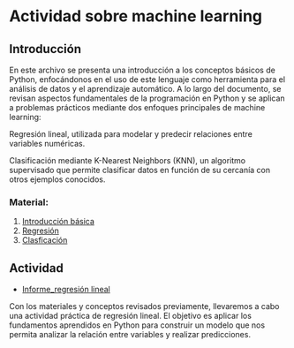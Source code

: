 # Actividad sobre machine learning

## Introducción

En este archivo se presenta una introducción a los conceptos básicos de Python, enfocándonos en el uso de este lenguaje como herramienta para el análisis de datos y el aprendizaje automático. A lo largo del documento, se revisan aspectos fundamentales de la programación en Python y se aplican a problemas prácticos mediante dos enfoques principales de machine learning:

Regresión lineal, utilizada para modelar y predecir relaciones entre variables numéricas.

Clasificación mediante K-Nearest Neighbors (KNN), un algoritmo supervisado que permite clasificar datos en función de su cercanía con otros ejemplos conocidos.
### Material:

1. [Introducción básica](https://github.com/MichaelGese202/GRUPO1-PI-1/blob/main/Entregables/3%3AInforme_machine_learning/Milagros/1.Recordando_python.ipynb)
2. [Regresión](https://github.com/MichaelGese202/GRUPO1-PI-1/blob/main/Entregables/3%3AInforme_machine_learning/Milagros/2.1.Regresi%C3%B3n%20Lineal.ipynb)
3. [Clasficación](https://github.com/MichaelGese202/GRUPO1-PI-1/blob/main/Entregables/3%3AInforme_machine_learning/Milagros/3.1.Clasificaci%C3%B3n%20KNN.ipynb)

## Actividad 
- [Informe_regresión lineal](https://github.com/MichaelGese202/GRUPO1-PI-1/blob/main/Entregables/3%3AInforme_machine_learning/Milagros/Actividad_regresi%C3%B3n_lineal.ipynb)

Con los materiales y conceptos revisados previamente, llevaremos a cabo una actividad práctica de regresión lineal. El objetivo es aplicar los fundamentos aprendidos en Python para construir un modelo que nos permita analizar la relación entre variables y realizar predicciones.







